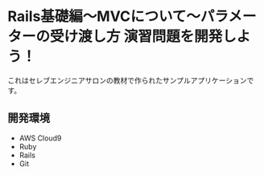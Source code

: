 # Rails基礎編〜MVCについて〜パラメーターの受け渡し方 演習問題を開発しよう！

これはセレブエンジニアサロンの教材で作られたサンプルアプリケーションです。

## 開発環境

* AWS Cloud9
* Ruby
* Rails
* Git

